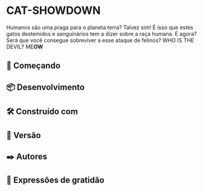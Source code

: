 # CAT-SHOWDOWN
Humanos são uma praga para o planeta terra? Talvez sim!
É isso que estes gatos destemidos e sanguinários tem a dizer sobre a raça humana.
E agora? Será que você consegue sobreviver a esse ataque de felinos?
WHO IS THE DEVIL? ME**OW**
## 🚀 Começando


## 📦 Desenvolvimento

## 🛠️ Construído com

## 📌 Versão

## ✒️ Autores

## 🎁 Expressões de gratidão
